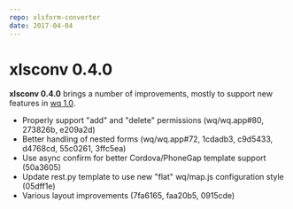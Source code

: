 ```yaml
---
repo: xlsform-converter
date: 2017-04-04
---
```


# xlsconv 0.4.0

**xlsconv 0.4.0** brings a number of improvements, mostly to support new features in [wq 1.0](https://github.com/wq/wq/releases).

 * Properly support "add" and "delete" permissions (wq/wq.app#80, 273826b, e209a2d)
 * Better handling of nested forms (wq/wq.app#72, 1cdadb3, c9d5433, d4768cd, 55c0261, 3ffc5ea)
 * Use async confirm for better Cordova/PhoneGap template support (50a3605)
 * Update rest.py template to use new "flat" wq/map.js configuration style (05dff1e)
 * Various layout improvements (7fa6165, faa20b5, 0915cde)